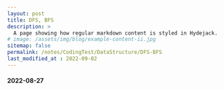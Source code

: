 ```yaml
---
layout: post
title: DFS, BFS
description: >
  A page showing how regular markdown content is styled in Hydejack.
# image: /assets/img/blog/example-content-ii.jpg
sitemap: false
permalink: /notes/CodingTest/DataStructure/DFS-BFS
last_modified_at : 2022-09-02
---
```

#### 2022-08-27

            


